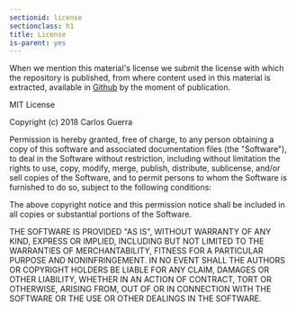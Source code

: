 ```yaml
---
sectionid: license
sectionclass: h1
title: License
is-parent: yes
---
```


When we mention this material's license we submit the license with which the repository is published, from where content used in this material is extracted, available in [Github](https://hithub.com/cguerrave/SDA) by the moment of publication.

MIT License

Copyright (c) 2018 Carlos Guerra

Permission is hereby granted, free of charge, to any person obtaining a copy
of this software and associated documentation files (the "Software"), to deal
in the Software without restriction, including without limitation the rights
to use, copy, modify, merge, publish, distribute, sublicense, and/or sell
copies of the Software, and to permit persons to whom the Software is
furnished to do so, subject to the following conditions:

The above copyright notice and this permission notice shall be included in all
copies or substantial portions of the Software.

THE SOFTWARE IS PROVIDED "AS IS", WITHOUT WARRANTY OF ANY KIND, EXPRESS OR
IMPLIED, INCLUDING BUT NOT LIMITED TO THE WARRANTIES OF MERCHANTABILITY,
FITNESS FOR A PARTICULAR PURPOSE AND NONINFRINGEMENT. IN NO EVENT SHALL THE
AUTHORS OR COPYRIGHT HOLDERS BE LIABLE FOR ANY CLAIM, DAMAGES OR OTHER
LIABILITY, WHETHER IN AN ACTION OF CONTRACT, TORT OR OTHERWISE, ARISING FROM,
OUT OF OR IN CONNECTION WITH THE SOFTWARE OR THE USE OR OTHER DEALINGS IN THE
SOFTWARE.
